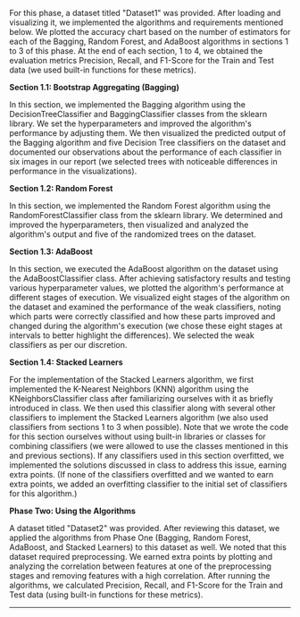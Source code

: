 

For this phase, a dataset titled "Dataset1" was provided. After loading and visualizing it, we implemented the algorithms and requirements mentioned below. We plotted the accuracy chart based on the number of estimators for each of the Bagging, Random Forest, and AdaBoost algorithms in sections 1 to 3 of this phase. At the end of each section, 1 to 4, we obtained the evaluation metrics Precision, Recall, and F1-Score for the Train and Test data (we used built-in functions for these metrics).

**Section 1.1: Bootstrap Aggregating (Bagging)**

In this section, we implemented the Bagging algorithm using the DecisionTreeClassifier and BaggingClassifier classes from the sklearn library. We set the hyperparameters and improved the algorithm's performance by adjusting them. We then visualized the predicted output of the Bagging algorithm and five Decision Tree classifiers on the dataset and documented our observations about the performance of each classifier in six images in our report (we selected trees with noticeable differences in performance in the visualizations).

**Section 1.2: Random Forest**

In this section, we implemented the Random Forest algorithm using the RandomForestClassifier class from the sklearn library. We determined and improved the hyperparameters, then visualized and analyzed the algorithm's output and five of the randomized trees on the dataset.

**Section 1.3: AdaBoost**

In this section, we executed the AdaBoost algorithm on the dataset using the AdaBoostClassifier class. After achieving satisfactory results and testing various hyperparameter values, we plotted the algorithm's performance at different stages of execution. We visualized eight stages of the algorithm on the dataset and examined the performance of the weak classifiers, noting which parts were correctly classified and how these parts improved and changed during the algorithm's execution (we chose these eight stages at intervals to better highlight the differences). We selected the weak classifiers as per our discretion.

**Section 1.4: Stacked Learners**

For the implementation of the Stacked Learners algorithm, we first implemented the K-Nearest Neighbors (KNN) algorithm using the KNeighborsClassifier class after familiarizing ourselves with it as briefly introduced in class. We then used this classifier along with several other classifiers to implement the Stacked Learners algorithm (we also used classifiers from sections 1 to 3 when possible). Note that we wrote the code for this section ourselves without using built-in libraries or classes for combining classifiers (we were allowed to use the classes mentioned in this and previous sections). If any classifiers used in this section overfitted, we implemented the solutions discussed in class to address this issue, earning extra points. (If none of the classifiers overfitted and we wanted to earn extra points, we added an overfitting classifier to the initial set of classifiers for this algorithm.)

**Phase Two: Using the Algorithms**

A dataset titled "Dataset2" was provided. After reviewing this dataset, we applied the algorithms from Phase One (Bagging, Random Forest, AdaBoost, and Stacked Learners) to this dataset as well. We noted that this dataset required preprocessing. We earned extra points by plotting and analyzing the correlation between features at one of the preprocessing stages and removing features with a high correlation. After running the algorithms, we calculated Precision, Recall, and F1-Score for the Train and Test data (using built-in functions for these metrics).

---
